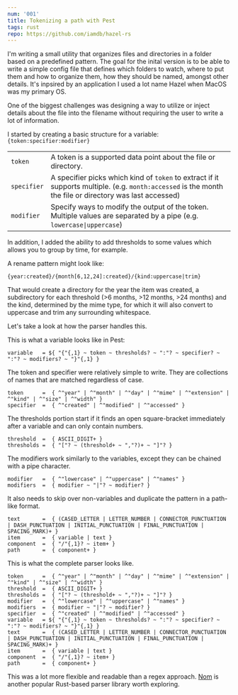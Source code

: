 ```yaml
---
num: '001'
title: Tokenizing a path with Pest
tags: rust
repo: https://github.com/iamdb/hazel-rs
---
```


I'm writing a small utility that organizes files and directories in a folder based on a predefined pattern. The goal for the inital
version is to be able to write a simple config file that defines which folders to watch, where to put them and how to
organize them, how they should be named, amongst other details. It's inpsired by an application I used a lot name Hazel when MacOS
was my primary OS.

One of the biggest challenges was designing a way to utilize or inject details about the file into the filename without
requiring the user to write a lot of information.

I started by creating a basic structure for a variable: `{token:specifier:modifier}`

|             |                                                                                                                                                          |
| :---------- | :------------------------------------------------------------------------------------------------------------------------------------------------------- |
| `token`     | A token is a supported data point about the file or directory.                                                                                           |
| `specifier` | A specifier picks which kind of `token` to extract if it supports multiple. (e.g. `month:accessed` is the month the file or directory was last accessed) |
| `modifier`  | Specify ways to modify the output of the token. Multiple values are separated by a pipe (e.g. `lowercase\|uppercase`)                                    |

In addition, I added the ability to add thresholds to some values which allows you to group by time, for example.

A rename pattern might look like:

```
{year:created}/{month[6,12,24]:created}/{kind:uppercase|trim}
```

That would create a directory for the year the item was created, a subdirectory for each threshold (>6 months, >12 months, >24 months) and the kind, determined by the mime type, for which it will also convert to uppercase and trim any surrounding whitespace.

Let's take a look at how the parser handles this.

This is what a variable looks like in Pest:

```
variable   = ${ "{"{,1} ~ token ~ thresholds? ~ ":"? ~ specifier? ~ ":"? ~ modifiers? ~ "}"{,1} }
```

The token and specifier were relatively simple to write. They are collections of names that are matched regardless of case.

```
token      =  { ^"year" | ^"month" | ^"day" | ^"mime" | ^"extension" | ^"kind" | ^"size" | ^"width" }
specifier  =  { ^"created" | ^"modified" | ^"accessed" }
```

The thresholds portion start if it finds an open square-bracket immediately after a variable and can only contain numbers.

```
threshold  =  { ASCII_DIGIT+ }
thresholds =  { "["? ~ (threshold+ ~ ","?)+ ~ "]"? }
```

The modifiers work similarly to the variables, except they can be chained with a pipe character.

```
modifier   =  { ^"lowercase" | ^"uppercase" | ^"names" }
modifiers  =  { modifier ~ "|"? ~ modifier? }
```

It also needs to skip over non-variables and duplicate the pattern in a path-like format.

```
text       =  { (CASED_LETTER | LETTER_NUMBER | CONNECTOR_PUNCTUATION | DASH_PUNCTUATION | INITIAL_PUNCTUATION | FINAL_PUNCTUATION | SPACING_MARK)+ }
item       =  { variable | text }
component  =  { "/"{,1}? ~ item+ }
path       =  { component+ }
```

This is what the complete parser looks like.

```
token      =  { ^"year" | ^"month" | ^"day" | ^"mime" | ^"extension" | ^"kind" | ^"size" | ^"width" }
threshold  =  { ASCII_DIGIT+ }
thresholds =  { "["? ~ (threshold+ ~ ","?)+ ~ "]"? }
modifier   =  { ^"lowercase" | ^"uppercase" | ^"names" }
modifiers  =  { modifier ~ "|"? ~ modifier? }
specifier  =  { ^"created" | ^"modified" | ^"accessed" }
variable   = ${ "{"{,1} ~ token ~ thresholds? ~ ":"? ~ specifier? ~ ":"? ~ modifiers? ~ "}"{,1} }
text       =  { (CASED_LETTER | LETTER_NUMBER | CONNECTOR_PUNCTUATION | DASH_PUNCTUATION | INITIAL_PUNCTUATION | FINAL_PUNCTUATION | SPACING_MARK)+ }
item       =  { variable | text }
component  =  { "/"{,1}? ~ item+ }
path       =  { component+ }
```

This was a lot more flexible and readable than a regex approach. [Nom](https://crates.io/crates/nom) is another popular Rust-based parser library worth exploring.
